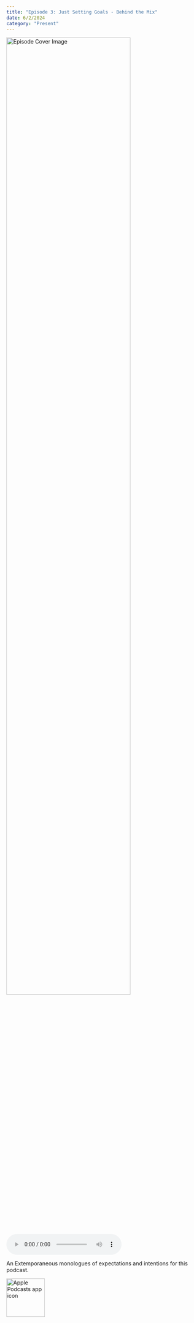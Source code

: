 ```yaml
---
title: "Episode 3: Just Setting Goals - Behind the Mix"
date: 6/2/2024
category: "Present"
---
```

<img src="https://artwork.captivate.fm/c43b9f14-4c22-44e3-b12d-a7147317d7fc/1XQKre4jdbLhYqPqH7KHh_eM.jpg" alt="Episode Cover Image" width=80%/>
<audio controls>
  <source src="https://podcasts.captivate.fm/media/8c47744b-08c0-4199-a65d-b7111faa988c/BTM-Episode-3.mp3?played_on=f64c4f97-8a92-430f-af0f-e94ccb45d504" type="audio/mpeg">
  Your browser does not support the audio element.
</audio>

<p>An Extemporaneous monologues of expectations and intentions for this podcast. </p>

<a href="https://podcasts.apple.com/us/podcast/living-room-music/id1608791560?tscg=30200&itsct=podcast_box_appicon&ls=1&mttnsubad=1608791560" style="display: inline-block;"><img src="https://toolbox.marketingtools.apple.com/api/v2/badges/app-icon-podcasts/standard/en-us" alt="Apple Podcasts app icon" style="width: 100px; height: 100px; vertical-align: middle; object-fit: contain;" /></a>
    